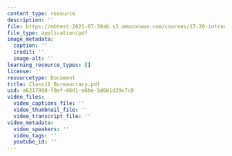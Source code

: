 ```yaml
---
content_type: resource
description: ''
file: https://mbtest-2021-07-30ab.s3.amazonaws.com/courses/17-20-introduction-to-the-american-political-process-fall-2020/class11_bureaucracy.pdf
file_type: application/pdf
image_metadata:
  caption: ''
  credit: ''
  image-alt: ''
learning_resource_types: []
license: ''
resourcetype: Document
title: Class11_Bureaucracy.pdf
uid: a6217990-f8ef-46d1-a6be-5d6b1d39c7c8
video_files:
  video_captions_file: ''
  video_thumbnail_file: ''
  video_transcript_file: ''
video_metadata:
  video_speakers: ''
  video_tags: ''
  youtube_id: ''
---
```

